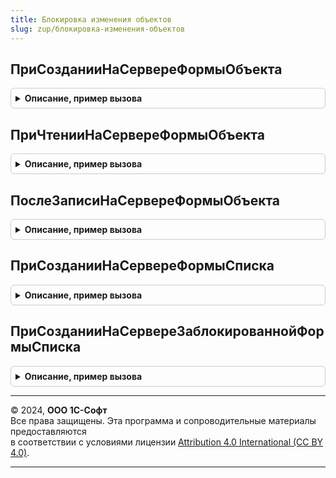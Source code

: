 ```yaml
---
title: Блокировка изменения объектов
slug: zup/блокировка-изменения-объектов
---
```



## ПриСозданииНаСервереФормыОбъекта
<details style="margin: 1em 0; padding: 0.5em; border: 1px solid #ccc; border-radius: 6px;">

<summary style="font-weight: bold; cursor: pointer;">Описание, пример вызова</summary>

```bsl

// В форме нового документа выводит группу с информацией о причинах блокировки
// Вызывается из события ПриСозданииНаСервере формы объекта.
//
// Параметры:
//   УправляемаяФорма     - ФормаКлиентскогоПриложения - форма объекта.
//   Отказ                - Булево
//   СтандартнаяОбработка - Булево
//
Процедура ПриСозданииНаСервереФормыОбъекта(УправляемаяФорма, Отказ, СтандартнаяОбработка) Экспорт
```

Пример вызова
```bsl
БлокировкаИзмененияОбъектов.ПриСозданииНаСервереФормыОбъекта(УправляемаяФорма, Отказ, СтандартнаяОбработка) 
```
</details>

## ПриЧтенииНаСервереФормыОбъекта
<details style="margin: 1em 0; padding: 0.5em; border: 1px solid #ccc; border-radius: 6px;">

<summary style="font-weight: bold; cursor: pointer;">Описание, пример вызова</summary>

```bsl

// В форме существующего документа выводит группу с информацией о причинах блокировки
// Вызывается из события ПриЧтенииНаСервере формы объекта.
//
// Параметры:
//   УправляемаяФорма     - ФормаКлиентскогоПриложения - форма объекта.
//   ТекущийОбъект        - ДокументОбъект - объект, который будет прочитан.
//
Процедура ПриЧтенииНаСервереФормыОбъекта(УправляемаяФорма, ТекущийОбъект) Экспорт
```

Пример вызова
```bsl
БлокировкаИзмененияОбъектов.ПриЧтенииНаСервереФормыОбъекта(УправляемаяФорма, ТекущийОбъект) 
```
</details>

## ПослеЗаписиНаСервереФормыОбъекта
<details style="margin: 1em 0; padding: 0.5em; border: 1px solid #ccc; border-radius: 6px;">

<summary style="font-weight: bold; cursor: pointer;">Описание, пример вызова</summary>

```bsl

// В форме документа обновляет сведения о блокировках
// Вызывается из события ПослеЗаписиНаСервере формы объекта.
//
// Параметры:
//   УправляемаяФорма     - ФормаКлиентскогоПриложения - форма объекта.
//   ТекущийОбъект        - ДокументОбъект - объект.
//   ПараметрыЗаписи      - Структура
//
Процедура ПослеЗаписиНаСервереФормыОбъекта(УправляемаяФорма, ТекущийОбъект, ПараметрыЗаписи) Экспорт
```

Пример вызова
```bsl
БлокировкаИзмененияОбъектов.ПослеЗаписиНаСервереФормыОбъекта(УправляемаяФорма, ТекущийОбъект, ПараметрыЗаписи) 
```
</details>

## ПриСозданииНаСервереФормыСписка
<details style="margin: 1em 0; padding: 0.5em; border: 1px solid #ccc; border-radius: 6px;">

<summary style="font-weight: bold; cursor: pointer;">Описание, пример вызова</summary>

```bsl

// В форме списка документа в меню Еще выводит команду отмены блокировки документов
// Вызывается из события ПриСозданииНаСервере формы списка.
//
// Параметры:
//   УправляемаяФорма     - ФормаКлиентскогоПриложения - форма объекта.
//   КоманднаяПанель      - ГруппаФормы - командная панель или группа команд, в которую выводится команда.
//
Процедура ПриСозданииНаСервереФормыСписка(УправляемаяФорма, КоманднаяПанель) Экспорт
```

Пример вызова
```bsl
БлокировкаИзмененияОбъектов.ПриСозданииНаСервереФормыСписка(УправляемаяФорма, КоманднаяПанель) 
```
</details>

## ПриСозданииНаСервереЗаблокированнойФормыСписка
<details style="margin: 1em 0; padding: 0.5em; border: 1px solid #ccc; border-radius: 6px;">

<summary style="font-weight: bold; cursor: pointer;">Описание, пример вызова</summary>

```bsl

// Открывает для просмотра форму списка независимого регистра сведений. Для полноправного пользователя в меню Еще выводит команду разблокировки.
// Вызывается из события ПриСозданииНаСервере формы списка.
//
// Параметры:
//   УправляемаяФорма     - ФормаКлиентскогоПриложения - форма объекта.
//   КоманднаяПанель      - ГруппаФормы - командная панель или группа команд, в которую выводится команда.
//
Процедура ПриСозданииНаСервереЗаблокированнойФормыСписка(УправляемаяФорма, КоманднаяПанель) Экспорт
```

Пример вызова
```bsl
БлокировкаИзмененияОбъектов.ПриСозданииНаСервереЗаблокированнойФормыСписка(УправляемаяФорма, КоманднаяПанель) 
```
</details>

---

© 2024, **ООО 1С-Софт**  
Все права защищены. Эта программа и сопроводительные материалы предоставляются  
в соответствии с условиями лицензии [Attribution 4.0 International (CC BY 4.0)](https://creativecommons.org/licenses/by/4.0/legalcode).

---
